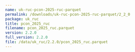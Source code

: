 ```yaml
---
name: uk-ruc-pcon-2025-ruc-parquet
permalink: /downloads/uk-ruc-pcon-2025-ruc-parquet/2_2_0
package: uk_ruc
title: pcon_2025_ruc
filename: pcon_2025_ruc.parquet
version: 2.2.0
full_version: 2.2.0
file: /data/uk_ruc/2.2.0/pcon_2025_ruc.parquet
---
```

